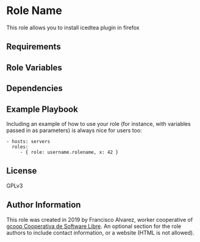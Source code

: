 Role Name
=========

This role allows you to install icedtea plugin in firefox

Requirements
------------

Role Variables
--------------

Dependencies
------------

Example Playbook
----------------

Including an example of how to use your role (for instance, with variables passed in as parameters) is always nice for users too:

    - hosts: servers
      roles:
         - { role: username.rolename, x: 42 }

License
-------

GPLv3

Author Information
------------------

This role was created in 2019 by Francisco Alvarez, worker cooperative of [gcoop Cooperativa de Software Libre](http://www.gcoop.coop/).
An optional section for the role authors to include contact information, or a website (HTML is not allowed).
